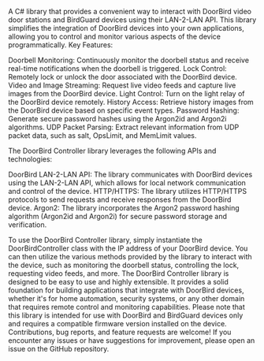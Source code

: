 A C# library that provides a convenient way to interact with DoorBird video door stations and BirdGuard devices using their LAN-2-LAN API. This library simplifies the integration of DoorBird devices into your own applications, allowing you to control and monitor various aspects of the device programmatically.
Key Features:

Doorbell Monitoring: Continuously monitor the doorbell status and receive real-time notifications when the doorbell is triggered.
Lock Control: Remotely lock or unlock the door associated with the DoorBird device.
Video and Image Streaming: Request live video feeds and capture live images from the DoorBird device.
Light Control: Turn on the light relay of the DoorBird device remotely.
History Access: Retrieve history images from the DoorBird device based on specific event types.
Password Hashing: Generate secure password hashes using the Argon2id and Argon2i algorithms.
UDP Packet Parsing: Extract relevant information from UDP packet data, such as salt, OpsLimit, and MemLimit values.

The DoorBird Controller library leverages the following APIs and technologies:

DoorBird LAN-2-LAN API: The library communicates with DoorBird devices using the LAN-2-LAN API, which allows for local network communication and control of the device.
HTTP/HTTPS: The library utilizes HTTP/HTTPS protocols to send requests and receive responses from the DoorBird device.
Argon2: The library incorporates the Argon2 password hashing algorithm (Argon2id and Argon2i) for secure password storage and verification.

To use the DoorBird Controller library, simply instantiate the DoorBirdController class with the IP address of your DoorBird device. You can then utilize the various methods provided by the library to interact with the device, such as monitoring the doorbell status, controlling the lock, requesting video feeds, and more.
The DoorBird Controller library is designed to be easy to use and highly extensible. It provides a solid foundation for building applications that integrate with DoorBird devices, whether it's for home automation, security systems, or any other domain that requires remote control and monitoring capabilities.
Please note that this library is intended for use with DoorBird and BirdGuard devices only and requires a compatible firmware version installed on the device.
Contributions, bug reports, and feature requests are welcome! If you encounter any issues or have suggestions for improvement, please open an issue on the GitHub repository.
